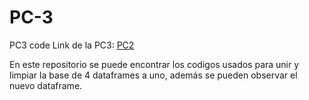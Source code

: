 # PC-3
PC3 code
Link de la PC3: [PC2](https://enrique867.github.io/PC-3/)

En este repositorio se puede encontrar los codigos usados para unir y limpiar la base de 4 dataframes a uno, además se pueden observar el nuevo dataframe.
